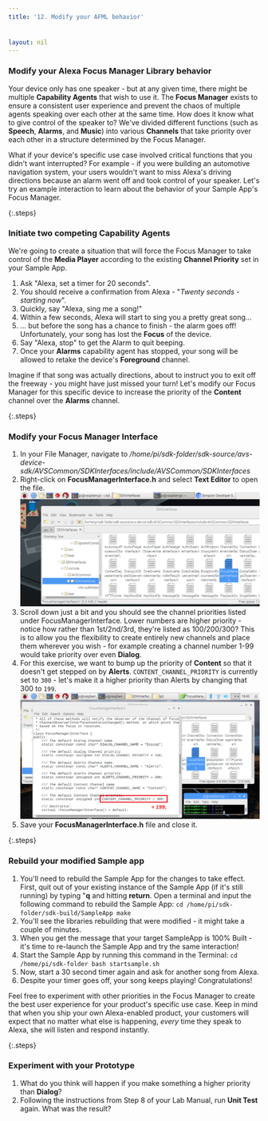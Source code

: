 ```yaml
---
title: '12. Modify your AFML behavior'


layout: nil
---
```


### Modify your Alexa Focus Manager Library behavior

Your device only has one speaker - but at any given time, there might be multiple **Capability Agents** that wish to use it.  The **Focus Manager** exists to ensure a consistent user experience and prevent the chaos of multiple agents speaking over each other at the same time.  How does it know what to give control of the speaker to?  We've divided different functions (such as **Speech**, **Alarms**, and **Music**) into various **Channels** that take priority over each other in a structure determined by the Focus Manager.  

What if your device's specific use case involved critical functions that you didn't want interrupted?  For example - if you were building an automotive navigation system, your users wouldn't want to miss Alexa's driving directions because an alarm went off and took control of your speaker.  Let's try an example interaction to learn about the behavior of your Sample App's Focus Manager.

{:.steps}
### Initiate two competing Capability Agents

We're going to create a situation that will force the Focus Manager to take control of the **Media Player** according to the existing **Channel Priority** set in your Sample App.

1.  Ask "Alexa, set a timer for 20 seconds".
2.  You should receive a confirmation from Alexa - "*Twenty seconds - starting now*".
3.  Quickly, say "Alexa, sing me a song!"
4.  Within a few seconds, Alexa will start to sing you a pretty great song...  
5.  ... but before the song has a chance to finish - the alarm goes off!  Unfortunately, your song has lost the **Focus** of the device.
6.  Say "Alexa, stop" to get the Alarm to quit beeping.
7.  Once your **Alarms** capability agent has stopped, your song will be allowed to retake the device's **Foreground** channel.

Imagine if that song was actually directions, about to instruct you to exit off the freeway - you might have just missed your turn!  Let's modify our Focus Manager for this specific device to increase the priority of the **Content** channel over the **Alarms** channel.

{:.steps}
### Modify your Focus Manager Interface

1.  In your File Manager, navigate to */home/pi/sdk-folder/sdk-source/avs-device-sdk/AVSCommon/SDKInterfaces/include/AVSCommon/SDKInterfaces*
2.  Right-click on **FocusManagerInterface.h** and select **Text Editor** to open the file.
![FM_location](../assets/IntelFocusManagerLocation.png)
3.  Scroll down just a bit and you should see the channel priorities listed under FocusManagerInterface.  Lower numbers are higher priority - notice how rather than 1st/2nd/3rd, they're listed as 100/200/300?  This is to allow you the flexibility to create entirely new channels and place them wherever you wish - for example creating a channel number 1-99 would take priority over even **Dialog**.  
4.  For this exercise, we want to bump up the priority of **Content** so that it doesn't get stepped on by **Alerts**.  `CONTENT_CHANNEL_PRIORITY` is currently set to `300` - let's make it a higher priority than Alerts by changing that 300 to `199`.
![FM_mod](../assets/focusManager.png)
5.  Save your **FocusManagerInterface.h** file and close it.

{:.steps}
### Rebuild your modified Sample app

1.  You'll need to rebuild the Sample App for the changes to take effect.  First, quit out of your existing instance of the Sample App (if it's still running) by typing "**q** and hitting **return**.  Open a terminal and input the following command to rebuild the Sample App:
`cd /home/pi/sdk-folder/sdk-build/SampleApp
make
`
2.  You'll see the libraries rebuilding that were modified - it might take a couple of minutes.
3.  When you get the message that your target SampleApp is 100% Built - it's time to re-launch the Sample App and try the same interaction!
4.  Start the Sample App by running this command in the Terminal:
`cd /home/pi/sdk-folder
bash startsample.sh
`
5.  Now, start a 30 second timer again and ask for another song from Alexa.
6.  Despite your timer goes off, your song keeps playing!  Congratulations!

Feel free to experiment with other priorities in the Focus Manager to create the best user experience for your product's specific use case.  Keep in mind that when you ship your own Alexa-enabled product, your customers will expect that no matter what else is happening, *every* time they speak to Alexa, she will listen and respond instantly.  

{:.steps}
### Experiment with your Prototype

1.  What do you think will happen if you make something a higher priority than **Dialog**?
2.  Following the instructions from Step 8 of your Lab Manual, run **Unit Test** again.  What was the result?

